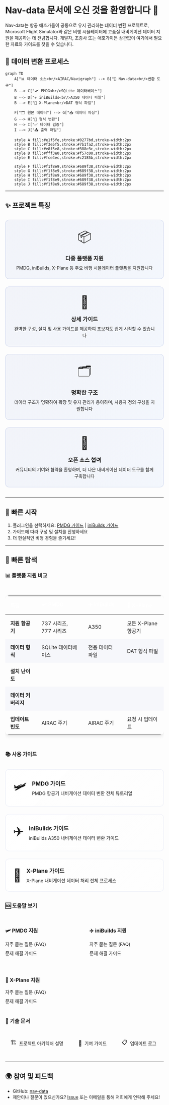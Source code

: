 # Nav-data 문서에 오신 것을 환영합니다 🚀

Nav-data는 항공 애호가들이 공동으로 유지 관리하는 데이터 변환 프로젝트로, Microsoft Flight Simulator와 같은 비행 시뮬레이터에 고품질 내비게이션 데이터 지원을 제공하는 데 전념합니다. 개발자, 조종사 또는 애호가이든 상관없이 여기에서 필요한 자료와 가이드를 찾을 수 있습니다.

## 🔄 데이터 변환 프로세스

```mermaid
graph TD
    A["📊 데이터 소스<br/>AIRAC/Navigraph"] --> B["🔄 Nav-data<br/>변환 도구"]
    B --> C["🛩️ PMDG<br/>SQLite 데이터베이스"]
    B --> D["✈️ iniBuilds<br/>A350 데이터 파일"]
    B --> E["🛫 X-Plane<br/>DAT 형식 파일"]
    
    F["🗂️ 원본 데이터"] --> G["📥 데이터 파싱"]
    G --> H["🔧 형식 변환"]
    H --> I["✅ 데이터 검증"]
    I --> J["📤 출력 파일"]
    
    style A fill:#e1f5fe,stroke:#0277bd,stroke-width:2px
    style B fill:#f3e5f5,stroke:#7b1fa2,stroke-width:2px
    style C fill:#e8f5e8,stroke:#388e3c,stroke-width:2px
    style D fill:#fff3e0,stroke:#f57c00,stroke-width:2px
    style E fill:#fce4ec,stroke:#c2185b,stroke-width:2px
    
    style F fill:#f1f8e9,stroke:#689f38,stroke-width:2px
    style G fill:#f1f8e9,stroke:#689f38,stroke-width:2px
    style H fill:#f1f8e9,stroke:#689f38,stroke-width:2px
    style I fill:#f1f8e9,stroke:#689f38,stroke-width:2px
    style J fill:#f1f8e9,stroke:#689f38,stroke-width:2px
```

---

## ✨ 프로젝트 특징

<div class="feature-grid">
  <div class="feature-card">
    <div class="feature-icon">📦</div>
    <h3>다중 플랫폼 지원</h3>
    <p>PMDG, iniBuilds, X-Plane 등 주요 비행 시뮬레이터 플랫폼을 지원합니다</p>
  </div>
  
  <div class="feature-card">
    <div class="feature-icon">🛫</div>
    <h3>상세 가이드</h3>
    <p>완벽한 구성, 설치 및 사용 가이드를 제공하여 초보자도 쉽게 시작할 수 있습니다</p>
  </div>
  
  <div class="feature-card">
    <div class="feature-icon">🗂️</div>
    <h3>명확한 구조</h3>
    <p>데이터 구조가 명확하여 확장 및 유지 관리가 용이하며, 사용자 정의 구성을 지원합니다</p>
  </div>
  
  <div class="feature-card">
    <div class="feature-icon">🤝</div>
    <h3>오픈 소스 협력</h3>
    <p>커뮤니티의 기여와 협력을 환영하며, 더 나은 내비게이션 데이터 도구를 함께 구축합니다</p>
  </div>
</div>

<style>
.feature-grid {
  display: grid;
  grid-template-columns: repeat(auto-fit, minmax(250px, 1fr));
  gap: 1.5rem;
  margin: 2rem 0;
}

.feature-card {
  background: linear-gradient(135deg, rgba(30, 64, 175, 0.05), rgba(59, 130, 246, 0.05));
  border: 1px solid rgba(30, 64, 175, 0.2);
  border-radius: 12px;
  padding: 1.5rem;
  text-align: center;
  transition: all 0.3s ease;
}

.feature-card:hover {
  transform: translateY(-5px);
  box-shadow: 0 10px 25px rgba(30, 64, 175, 0.15);
  border-color: rgba(30, 64, 175, 0.3);
}

.feature-icon {
  font-size: 2.5rem;
  margin-bottom: 1rem;
  display: block;
}

.feature-card h3 {
  color: var(--vp-c-brand-1);
  margin: 0.5rem 0;
  font-size: 1.1rem;
}

.feature-card p {
  color: var(--vp-c-text-2);
  margin: 0;
  line-height: 1.5;
}
</style>

---

## 🚀 빠른 시작
1. 플러그인을 선택하세요: [PMDG 가이드](/PMDG/guide/index) | [iniBuilds 가이드](/iniBuilds/guide/index)
2. 가이드에 따라 구성 및 설치를 진행하세요
3. 더 현실적인 비행 경험을 즐기세요!

---

## 🧭 빠른 탐색

### 📊 플랫폼 지원 비교

<div class="comparison-table">
  <table>
    <thead>
      <tr>
        <th>특징</th>
        <th>🛩️ PMDG</th>
        <th>✈️ iniBuilds</th>
        <th>🛫 X-Plane</th>
      </tr>
    </thead>
    <tbody>
      <tr>
        <td><strong>지원 항공기</strong></td>
        <td>737 시리즈, 777 시리즈</td>
        <td>A350</td>
        <td>모든 X-Plane 항공기</td>
      </tr>
      <tr>
        <td><strong>데이터 형식</strong></td>
        <td>SQLite 데이터베이스</td>
        <td>전용 데이터 파일</td>
        <td>DAT 형식 파일</td>
      </tr>
      <tr>
        <td><strong>설치 난이도</strong></td>
        <td><StatusBadge type="warning" text="중간" icon="⚠️" /></td>
        <td><StatusBadge type="success" text="쉬움" icon="✅" /></td>
        <td><StatusBadge type="error" text="복잡함" icon="🔴" /></td>
      </tr>
      <tr>
        <td><strong>데이터 커버리지</strong></td>
        <td><StatusBadge type="success" text="완전함" icon="✅" /></td>
        <td><StatusBadge type="success" text="완전함" icon="✅" /></td>
        <td><StatusBadge type="warning" text="부분적" icon="⚠️" /></td>
      </tr>
      <tr>
        <td><strong>업데이트 빈도</strong></td>
        <td>AIRAC 주기</td>
        <td>AIRAC 주기</td>
        <td>요청 시 업데이트</td>
      </tr>
    </tbody>
  </table>
</div>

### 📚 사용 가이드
<div class="guide-links">
  <a href="/PMDG/guide/index" class="guide-link pmdg">
    <div class="guide-icon">🛩️</div>
    <div class="guide-content">
      <h3>PMDG 가이드</h3>
      <p>PMDG 항공기 내비게이션 데이터 변환 전체 튜토리얼</p>
    </div>
  </a>
  
  <a href="/iniBuilds/guide/index" class="guide-link inibuilds">
    <div class="guide-icon">✈️</div>
    <div class="guide-content">
      <h3>iniBuilds 가이드</h3>
      <p>iniBuilds A350 내비게이션 데이터 변환 가이드</p>
    </div>
  </a>
  
  <a href="/X-Plane/guide/index" class="guide-link xplane">
    <div class="guide-icon">🛫</div>
    <div class="guide-content">
      <h3>X-Plane 가이드</h3>
      <p>X-Plane 내비게이션 데이터 처리 전체 프로세스</p>
    </div>
  </a>
</div>

### 🆘 도움말 보기
<div class="help-section">
  <div class="help-category">
    <h4>🛩️ PMDG 지원</h4>
    <ul>
      <li><a href="/PMDG/faq">자주 묻는 질문 (FAQ)</a></li>
      <li><a href="/PMDG/troubleshooting">문제 해결 가이드</a></li>
    </ul>
  </div>
  
  <div class="help-category">
    <h4>✈️ iniBuilds 지원</h4>
    <ul>
      <li><a href="/iniBuilds/faq">자주 묻는 질문 (FAQ)</a></li>
      <li><a href="/iniBuilds/troubleshooting">문제 해결 가이드</a></li>
    </ul>
  </div>
  
  <div class="help-category">
    <h4>🛫 X-Plane 지원</h4>
    <ul>
      <li><a href="/X-Plane/faq">자주 묻는 질문 (FAQ)</a></li>
      <li><a href="/X-Plane/troubleshooting">문제 해결 가이드</a></li>
    </ul>
  </div>
</div>

### 🔧 기술 문서
<div class="tech-links">
  <a href="/iniBuilds/architecture" class="tech-link">
    <span class="tech-icon">🏗️</span>
    <span>프로젝트 아키텍처 설명</span>
  </a>
  <a href="/iniBuilds/contributing" class="tech-link">
    <span class="tech-icon">🤝</span>
    <span>기여 가이드</span>
  </a>
  <a href="/iniBuilds/changelog" class="tech-link">
    <span class="tech-icon">📋</span>
    <span>업데이트 로그</span>
  </a>
</div>

<style>
.comparison-table {
  margin: 2rem 0;
  overflow-x: auto;
}

.comparison-table table {
  width: 100%;
  border-collapse: collapse;
  border-radius: 12px;
  overflow: hidden;
  box-shadow: 0 4px 12px rgba(0, 0, 0, 0.1);
}

.comparison-table th {
  background: linear-gradient(135deg, var(--vp-c-brand-1), var(--aviation-sky));
  color: white;
  padding: 1rem;
  text-align: left;
  font-weight: 600;
}

.comparison-table td {
  padding: 0.875rem 1rem;
  border-bottom: 1px solid var(--vp-c-divider-light);
}

.comparison-table tr:nth-child(even) {
  background: rgba(30, 64, 175, 0.03);
}

.difficulty {
  padding: 0.25rem 0.5rem;
  border-radius: 16px;
  font-size: 0.75rem;
  font-weight: 600;
}

.difficulty.easy {
  background: #dcfce7;
  color: #166534;
}

.difficulty.medium {
  background: #fef3c7;
  color: #92400e;
}

.difficulty.hard {
  background: #fee2e2;
  color: #991b1b;
}

.status {
  padding: 0.25rem 0.5rem;
  border-radius: 16px;
  font-size: 0.75rem;
  font-weight: 600;
}

.status.complete {
  background: #dcfce7;
  color: #166534;
}

.status.partial {
  background: #fef3c7;
  color: #92400e;
}

.guide-links {
  display: grid;
  grid-template-columns: repeat(auto-fit, minmax(280px, 1fr));
  gap: 1.5rem;
  margin: 2rem 0;
}

.guide-link {
  display: flex;
  align-items: center;
  padding: 1.5rem;
  background: linear-gradient(135deg, rgba(255, 255, 255, 0.8), rgba(255, 255, 255, 0.4));
  border: 1px solid rgba(30, 64, 175, 0.1);
  border-radius: 12px;
  text-decoration: none;
  transition: all 0.3s ease;
  backdrop-filter: blur(10px);
}

.guide-link:hover {
  transform: translateY(-3px);
  box-shadow: 0 12px 24px rgba(30, 64, 175, 0.15);
  border-color: rgba(30, 64, 175, 0.3);
}

.guide-icon {
  font-size: 2.5rem;
  margin-right: 1rem;
}

.guide-content h3 {
  margin: 0 0 0.5rem 0;
  color: var(--vp-c-brand-1);
  font-size: 1.1rem;
}

.guide-content p {
  margin: 0;
  color: var(--vp-c-text-2);
  font-size: 0.9rem;
}

.help-section {
  display: grid;
  grid-template-columns: repeat(auto-fit, minmax(200px, 1fr));
  gap: 2rem;
  margin: 2rem 0;
}

.help-category h4 {
  color: var(--vp-c-brand-1);
  margin-bottom: 1rem;
  font-size: 1rem;
}

.help-category ul {
  list-style: none;
  padding: 0;
  margin: 0;
}

.help-category li {
  margin-bottom: 0.5rem;
}

.help-category a {
  color: var(--vp-c-text-2);
  text-decoration: none;
  font-size: 0.9rem;
  transition: color 0.2s ease;
}

.help-category a:hover {
  color: var(--vp-c-brand-1);
}

.tech-links {
  display: flex;
  flex-wrap: wrap;
  gap: 1rem;
  margin: 2rem 0;
}

.tech-link {
  display: flex;
  align-items: center;
  gap: 0.5rem;
  padding: 0.75rem 1rem;
  background: var(--vp-c-bg-soft);
  border: 1px solid var(--vp-c-divider);
  border-radius: 8px;
  text-decoration: none;
  color: var(--vp-c-text-1);
  transition: all 0.2s ease;
  font-size: 0.9rem;
}

.tech-link:hover {
  background: var(--vp-c-brand-soft);
  border-color: var(--vp-c-brand-1);
  color: var(--vp-c-brand-1);
}

.tech-icon {
  font-size: 1.1rem;
}
</style>

---

## 🌍 참여 및 피드백
- GitHub: [nav-data](https://github.com/nav-data)
- 제안이나 질문이 있으신가요? [Issue](https://github.com/nav-data/nav-data/issues) 또는 이메일을 통해 저희에게 연락해 주세요!